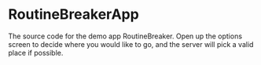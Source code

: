 # RoutineBreakerApp

The source code for the demo app RoutineBreaker.
Open up the options screen to decide where you would like to go, and the server will pick a valid place if possible.
